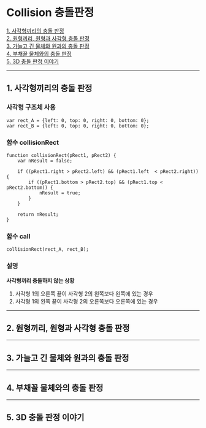 #  Collision 충돌판정
[1. 사각형끼리의 충돌 판정](#1.-사각형끼리의-충돌-판정)<br>
[2. 원형끼리, 원형과 사각형 충돌 판정](#2.-원형끼리,-원형과-사각형-충돌-판정)<br>
[3. 가늘고 긴 물체와 원과의 충돌 판정](#3.-가늘고-긴-물체와-원과의-충돌-판정)<br>
[4. 부채꼴 물체와의 충돌 판정](#4.-부채꼴-물체와의-충돌-판정)<br>
[5. 3D 충돌 판정 이야기](#5.-3D-충돌-판정-이야기)

---

## 1. 사각형끼리의 충돌 판정

### 사각형 구조체 사용
```
var rect_A = {left: 0, top: 0, right: 0, bottom: 0};
var rect_B = {left: 0, top: 0, right: 0, bottom: 0};
```

### 함수 collisionRect

```
function collisionRect(pRect1, pRect2) {
	var nResult = false;

	if ((pRect1.right > pRect2.left) && (pRect1.left  < pRect2.right)) {
		if ((pRect1.bottom > pRect2.top) && (pRect1.top < pRect2.bottom)) {
			nResult = true;
		}
	}

	return nResult;
}
```

### 함수 call
```
collisionRect(rect_A, rect_B);
```

### 설명

**사각형끼리 충돌하지 않는 상황**

1. 사각형 1의 오른쪽 끝이 사각형 2의 왼쪽보다 왼쪽에 있는 경우
2. 사각형 1의 왼쪽 끝이 사각형 2의 오른쪽보다 오른쪽에 있는 경우



---

## 2. 원형끼리, 원형과 사각형 충돌 판정

---

## 3. 가늘고 긴 물체와 원과의 충돌 판정

---

## 4. 부채꼴 물체와의 충돌 판정

---

## 5. 3D 충돌 판정 이야기